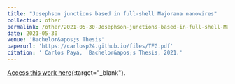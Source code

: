 ```yaml
---
title: "Josephson junctions based in full-shell Majorana nanowires"
collection: other
permalink: /other/2021-05-30-Josephson-junctions-based-in-full-shell-Majorana-nanowires
date: 2021-05-30
venue: 'Bachelor&apos;s Thesis'
paperurl: 'https://carlosp24.github.io/files/TFG.pdf'
citation: ' Carlos Payá,  Bachelor&apos;s Thesis, 2021.'
---
```

[Access this work here](https://carlosp24.github.io/files/TFG.pdf){:target="_blank"}.
